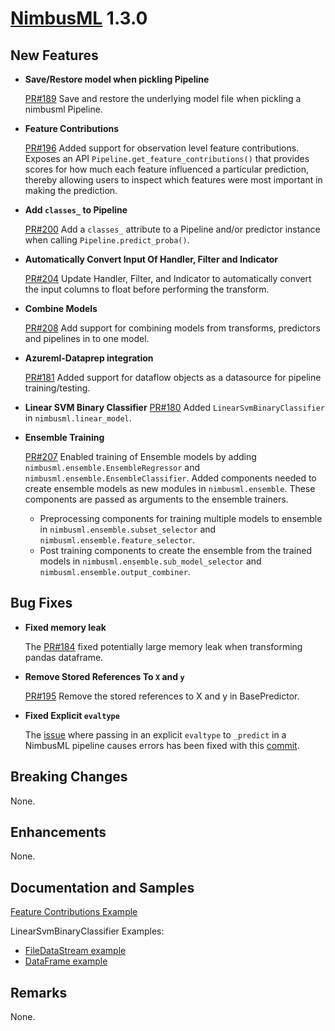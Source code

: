 # [NimbusML](https://docs.microsoft.com/en-us/nimbusml/overview) 1.3.0

## **New Features**

- **Save/Restore model when pickling Pipeline**

   [PR#189](https://github.com/microsoft/NimbusML/pull/189) Save and restore
   the underlying model file when pickling a nimbusml Pipeline.

- **Feature Contributions**

  [PR#196](https://github.com/microsoft/NimbusML/pull/196) Added support for
  observation level feature contributions. Exposes an API
  `Pipeline.get_feature_contributions()` that provides scores for how much
  each feature influenced a particular prediction, thereby allowing users to
  inspect which features were most important in making the prediction.

- **Add `classes_` to Pipeline**

   [PR#200](https://github.com/microsoft/NimbusML/pull/200) Add a `classes_`
   attribute to a Pipeline and/or predictor instance when calling
   `Pipeline.predict_proba()`.

- **Automatically Convert Input Of Handler, Filter and Indicator**

   [PR#204](https://github.com/microsoft/NimbusML/pull/204) Update Handler,
   Filter, and Indicator to automatically convert the input columns to float
   before performing the transform.

- **Combine Models**

   [PR#208](https://github.com/microsoft/NimbusML/pull/208) Add support for
   combining models from transforms, predictors and pipelines in to one model.

- **Azureml-Dataprep integration**

   [PR#181](https://github.com/microsoft/NimbusML/pull/181) Added support for
   dataflow objects as a datasource for pipeline training/testing.
   
- **Linear SVM Binary Classifier**
  [PR#180](https://github.com/microsoft/NimbusML/pull/180) Added
  `LinearSvmBinaryClassifier` in `nimbusml.linear_model`.
   
- **Ensemble Training**

  [PR#207](https://github.com/microsoft/NimbusML/pull/207) Enabled training of
  Ensemble models by adding `nimbusml.ensemble.EnsembleRegressor` and 
  `nimbusml.ensemble.EnsembleClassifier`. Added components needed
  to create ensemble models as new modules in `nimbusml.ensemble`. These
  components are passed as arguments to the ensemble trainers.
  - Preprocessing components for training multiple models to ensemble in 
  `nimbusml.ensemble.subset_selector` and  `nimbusml.ensemble.feature_selector`.
  - Post training components to create the ensemble from the trained models in
  `nimbusml.ensemble.sub_model_selector` and `nimbusml.ensemble.output_combiner`.

## **Bug Fixes**

- **Fixed memory leak**

   The [PR#184](https://github.com/microsoft/NimbusML/pull/184) fixed potentially
   large memory leak when transforming pandas dataframe.

- **Remove Stored References To `X` and `y`**

   [PR#195](https://github.com/microsoft/NimbusML/pull/195) Remove the stored
   references to X and y in BasePredictor.

- **Fixed Explicit `evaltype`**

   The [issue](https://github.com/microsoft/NimbusML/issues/193) where passing
   in an explicit `evaltype` to `_predict` in a NimbusML pipeline causes errors
   has been fixed with this
   [commit](https://github.com/microsoft/NimbusML/commit/1f97c9ef55f5e257f989db5f375cca5c55880258).

## **Breaking Changes**

None.

## **Enhancements**

None.

## **Documentation and Samples**

[Feature Contributions Example](https://github.com/microsoft/NimbusML/blob/master/src/python/nimbusml/examples/PipelineWithFeatureContributions.py)

LinearSvmBinaryClassifier Examples:
- [FileDataStream example](https://github.com/microsoft/NimbusML/blob/master/src/python/nimbusml/examples/LinearSvmBinaryClassifier.py)
- [DataFrame example](https://github.com/microsoft/NimbusML/blob/master/src/python/nimbusml/examples/examples_from_dataframe/LinearSvmBinaryClassifier_df.py)
  

## **Remarks**

None.

